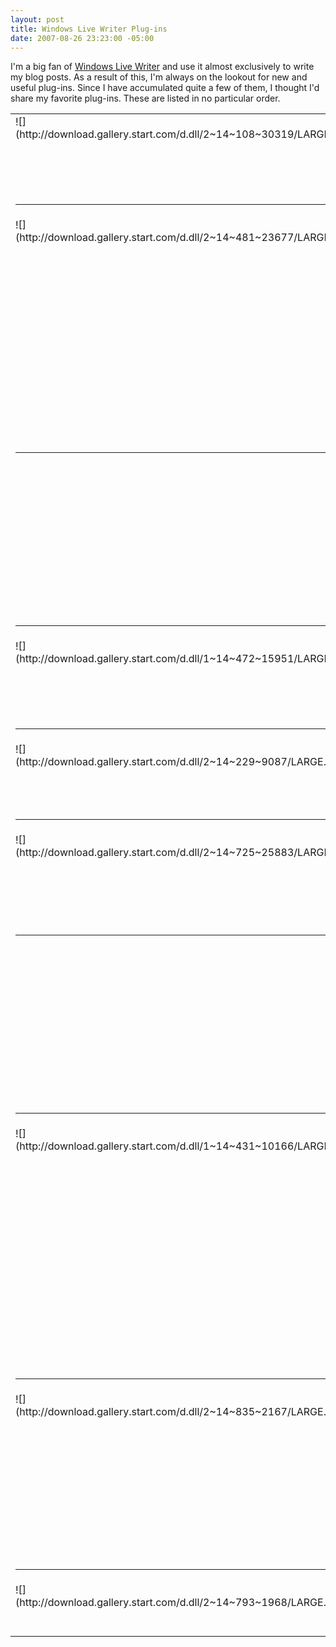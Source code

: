 ```yaml
---
layout: post
title: Windows Live Writer Plug-ins
date: 2007-08-26 23:23:00 -05:00
---
```


I'm a big fan of [Windows Live Writer](http://writer.live.com) and use it almost exclusively to write my blog posts. As a result of this, I'm always on the lookout for new and useful plug-ins. Since I have accumulated quite a few of them, I thought I'd share my favorite plug-ins. These are listed in no particular order.

 <table cellspacing="0" cellpadding="2" width="938" border="0" unselectable="on"> <tbody> <tr> <td valign="top" width="177">![](http://download.gallery.start.com/d.dll/2~14~108~30319/LARGE.jpg)</td> <td valign="top" width="172">[SkyDrive Embed Plugin](http://gallery.live.com/liveItemDetail.aspx?li=27545581-4b54-4f6d-9007-ed3b168dab43&bt=9&pl=8)</td> <td valign="top" width="587">Allows you to easily embed a file or folder from your public [Windows Live SkyDrive](http://skydrive.live.com/) account. You can specify 3 different embed formats.</td></tr> <tr> <td valign="top" colspan="3"> 

* * *
 </td></tr> <tr> <td valign="top" width="178">![](http://download.gallery.start.com/d.dll/2~14~481~23677/LARGE.jpg)</td> <td valign="top" width="172">[Paste MSDN URL](http://gallery.live.com/liveItemDetail.aspx?li=8576830b-48cc-4213-8953-2b24ced08e1f&bt=9&pl=8)</td> <td valign="top" width="585">Allows you to paste a URL from any of the MSDN web sites and have the culture removed from the link. This allows the reader to be automatically redirected to the MSDN content in their preferred language (if available). This plug-in can also retrieve the page title automatically to use as the link text.  

**This is a great plug-in, but it isn't compatible with the "Insert Quick Link" plug-in, which will always take precedence, so you'll need to decide which functionality is more important to you.**</td></tr> <tr> <td valign="top" colspan="3"> 

* * *
 </td></tr> <tr> <td valign="top" width="178"> </td> <td valign="top" width="173">[Insert Quick Link](http://gallery.live.com/liveItemDetail.aspx?li=208df1ab-1349-48b0-b4c2-45713cc14763&bt=9&pl=8)</td> <td valign="top" width="584">Allows you to paste a link from any website and automatically bring up the link options dialog.  

**This is a great plug-in, but it isn't compatible with the "Paste MSDN URL" plug-in. This one will always take precedence, so you'll need to decide which functionality is more important to you.**</td></tr> <tr> <td valign="top" colspan="3"> 

* * *
 </td></tr> <tr> <td valign="top" width="178">![](http://download.gallery.start.com/d.dll/1~14~472~15951/LARGE.jpg)</td> <td valign="top" width="174">[Insert Video](http://gallery.live.com/liveItemDetail.aspx?li=65584500-3bd3-404b-818a-2cdec6304892&bt=9&pl=8)</td> <td valign="top" width="583">Allows you to easily insert video from MSN SoapBox, Google Video, YouTube, MySpace Video, Yahoo! Video, muveeMix, myvideo.de videos nd BrightCove Videos.</td></tr> <tr> <td valign="top" colspan="3"> 

* * *
 </td></tr> <tr> <td valign="top" width="178">![](http://download.gallery.start.com/d.dll/2~14~229~9087/LARGE.jpg)</td> <td valign="top" width="175">[Code Snippet plugin for Windows Live Writer](http://gallery.live.com/liveItemDetail.aspx?li=d4409446-af7f-42ec-aa20-78aa5bac4748&bt=9&pl=8)</td> <td valign="top" width="582">Allows you to add syntax highlighted code snippets to your blog post.</td></tr> <tr> <td valign="top" colspan="3"> 

* * *
 </td></tr> <tr> <td valign="top" width="179">![](http://download.gallery.start.com/d.dll/2~14~725~25883/LARGE.jpg)</td> <td valign="top" width="175">[Insert Amazon Details](http://gallery.live.com/liveItemDetail.aspx?li=82b772ae-6ed9-412d-9f3f-fe83eb4f8549&bt=9&pl=8)</td> <td valign="top" width="581">Allows you to insert a thumbnail and details about an Amazon.com book. It does require you to know either the ISBN or ASIN number, but the plug-in gets the rest of the details. It also supports using your Amazon.com affiliate Id.</td></tr> <tr> <td valign="top" colspan="3"> 

* * *
 </td></tr> <tr> <td valign="top" width="180"> </td> <td valign="top" width="175">[XFN Link Editor](http://gallery.live.com/liveItemDetail.aspx?li=217b89d0-30cb-4370-958e-f22307173ae0&bt=9&pl=8)</td> <td valign="top" width="580">XFN™ (XHTML Friends Network) is a simple way to represent human relationships using hyperlinks. In recent years, blogs and blogrolls have become the fastest growing area of the Web. XFN enables web authors to indicate their relationship(s) to the people in their blogrolls simply by adding a 'rel' attribute to their <a href> tags. This plugin allows you to easily work with XFN compatible links.</td></tr> <tr> <td valign="top" colspan="3"> 

* * *
 </td></tr> <tr> <td valign="top" width="181">![](http://download.gallery.start.com/d.dll/1~14~431~10166/LARGE.jpg)</td> <td valign="top" width="175">[Now Playing](http://gallery.live.com/liveItemDetail.aspx?li=8e766d66-65a2-40b5-9e54-2517166101f1&bt=9&pl=8)</td> <td valign="top" width="580">Now Playing is a Windows Live Writer Plugin that inserts the currently playing title into your blog posts.  
Now Playing comes with support for Winamp, iTunes and Windows Media Player out of the box.  
Now Playing itself can host other plugins that query services Amazon, Last.fm and Music-Map to extend the metadata of a track. This information can then be used to create a template as the base for the content that will be inserted in the blog post.  
Developers can extend Now Playing by writing custom plugins for other media players and services to enrich the metadata even more.</td></tr> <tr> <td valign="top" colspan="3"> 

* * *
 </td></tr> <tr> <td valign="top" width="181">![](http://download.gallery.start.com/d.dll/2~14~835~2167/LARGE.jpg)</td> <td valign="top" width="175">[Event Plugin](http://gallery.live.com/liveItemDetail.aspx?li=9751e563-1408-4fc3-8028-bd4351edb1fb&bt=9&pl=8)</td> <td valign="top" width="580">Create your own events or find existing events through intergrated search of the Eventful.com website. Format the event, add a picture, edit the description, customize what data is displayed. The published post included correct hCalendar microformatting. The plugin also enables pastes of Live Clipboard copied events and Blog This of events from the Eventful.com website.</td></tr> <tr> <td valign="top" colspan="3"> 

* * *
 </td></tr> <tr> <td valign="top" width="181">![](http://download.gallery.start.com/d.dll/2~14~793~1968/LARGE.jpg)</td> <td valign="top" width="175">[Acronymns Plugin](http://gallery.live.com/liveItemDetail.aspx?li=908829d1-f935-4084-bbe4-5e84afa784dc&bt=9&pl=8)</td> <td valign="top" width="580">This plugin lets you search for an acronym description and insert it the acronym with the description in the blog post.</td></tr></tbody></table>
